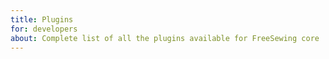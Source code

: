 ```yaml
---
title: Plugins
for: developers
about: Complete list of all the plugins available for FreeSewing core
---
```


<ReadMore root='reference/plugins' />
